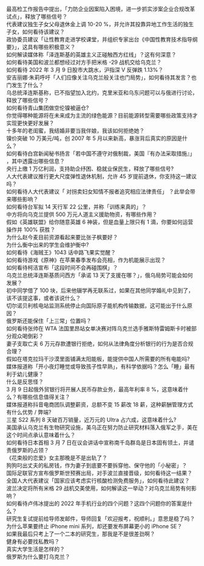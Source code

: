 最高检工作报告中提出，「力防企业因案陷入困境，进一步抓实涉案企业合规改革试点」，释放了哪些信号？  
代表建议独生子女父母退休金上调 10-20 %，并允许其投靠异地工作生活的独生子女，如何看待该建议？  
政协委员建议「让性教育走进学校课堂，并组织专家出台《中国性教育技术指导纲要》」，这具有哪些积极意义？  
如何解读媒体称「泽连斯基的英雄主义正碰触西方红线」？这有何深意？  
如何看待美国和波兰都想经过对方手把米格 -29 战机交给乌克兰？  
如何看待 2022 年 3 月 9 日股市大跳水，沪指深 V 反弹跌 1.13%？  
安吉丽娜·朱莉呼吁「人们应像关注乌克兰般关注也门局势」，如何看待其发言？也门发生了什么？  
乌总统泽连斯基称，已不指望加入北约，克里米亚和乌东问题可以与俄进行讨论，释放了哪些信号？  
如何看待青山集团做空伦镍被逼仓?  
你觉得哪种能源将在未来成为主流的绿色能源？目前能源转型需要哪些政策支持才实现更快更好发展？  
十多年的老闺蜜，我结婚非要当我伴娘，我该如何拒绝她？  
镍价突破 10 万美元/吨，创 2007 年 5 月以来新高，暴涨背后真实的原因是什么？  
如何看待白宫新闻秘书扬言「若中国不遵守对俄制裁，美国『有办法采取措施』」 ，其中透露出哪些信息？  
央行上缴 1 万亿利润，支持助企纾困、稳就业保民生，释放了哪些信号?  
人大代表建议推行更大尺度弹性退休机制，允许 45 岁提前退休，你支持这一建议吗？  
如何看待人大代表建议「 对拐卖妇女知情不报者追究相应法律责任」 ？此举会带来哪些影响？  
如何看待台军拟 14 天行军 22 公里，并称「训练来真的」？  
中方将向乌克兰提供 500 万元人道主义援助物资，有哪些作用？  
假如《英雄联盟》给你随意英雄 6 神装，但是血量上限只有 1 滴，你要如何运营操作并 100% 获胜？  
为什么赵今麦目前资源看起来要比张子枫要好？  
为什么衡中出来的学生会维护衡中?  
如何看待《海贼王》1043 话中路飞果实觉醒？  
如何看待游戏《原神》在苹果春季发布会亮相，作为机能展示出现？  
如何看待柯洁宣布「这段时间不会再碰围棋」？  
乌克兰总统泽连斯基质问西方「承诺 13 天了支援在哪？」，俄乌局势可能会如何发展？  
初中同学借了 100 块，后来他辍学再无联系过，如果在其他同学婚礼中见到了，该不该提这事，或者该说什么？  
切尔诺贝利核电站监测系统停止向国际原子能机构传输数据，这可能出于什么原因？  
俄罗斯还能保住「上三常」位置吗？  
如何看待张帅在 WTA 法国里昂站女单决赛对阵乌克兰选手雅斯特雷姆斯卡时被部分观众喝倒彩？  
妻子支取亡夫 6 万元存款遭银行拒绝，如何从法律角度分析银行的行为是否合规合理？  
假如在塔克拉玛干沙漠里面铺满太阳能板，能提供中国人所需要的所有电能吗?  
媒体报道称「开小夜灯睡觉或导致孩子性早熟」，有科学依据吗？怎么「睡」最有利于幼儿健康？  
什么是反思怪？  
3 月 9 日起俄外贸银行将开展人民币存款业务，最高年利率 8 %，这意味着什么？有哪些信息值得关注？  
媒体报道称抖音电商团队调整薪资，总额不变 15 薪改 18 薪，这种薪酬管理方式有什么优势 / 弊端?  
三星 S22 系列 8 天破百万销量，近万元的 UItra 占六成，这意味着什么?  
美国承认乌克兰有生物研究设施，美乌正在努力防止研究材料落入俄军之手，美在这个时间点承认意味着什么？  
如何看待日本首相 3 月 7 日在议会讲话中宣称南千岛群岛是日本固有领土，并谴责俄罗斯的占领？  
《花束般的恋爱》女主那晚是不是出轨了？  
狗狗叼出丈夫的私房钱，作为妻子到底要不要拆穿他、保守他的「小秘密」？  
国际足联官方宣布俄罗斯世预赛出局，对手波兰直接晋级，如何看待这一结果？  
全国人大代表建议「国家应该考虑实行核酸检测免费服务」，如何看待此建议？  
波兰决定将所有米格 29 战机交美使用，如何解读这一举动？对乌克兰局势有何影响？  
如何看待卢伟冰提出的 2022 年手机行业的四个问题？这四个问题你的答案是什么？  
研究生复试提前给导师发邮件，导师回复「欢迎报考，祝顺利。」意思是稳了吗？  
为什么苹果要终止 iPhone mini 系列，却还要发布屏幕更小的 iPhone SE？  
如果我最后只考上了一个二本的研究生，那我是不是很差劲啊？  
健身有必要找私教吗？  
真实大学生活是怎样的？  
俄罗斯为什么要打乌克兰？  
